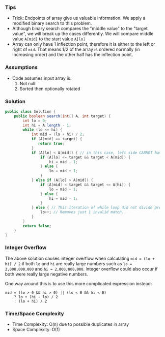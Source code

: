 ### Tips

- Trick: Endpoints of array give us valuable information. We apply a modified binary search to this problem.
- Although binary search compares the "middle value" to the "target value", we will break up the cases differently. We will compare middle value `A[mid]` to the start value `A[lo]`
- Array can only have 1 inflection point, therefore it is either to the left or right of `mid`. That means 1/2 of the array is ordered normally (in increasing order) and the other half has the inflection point.

### Assumptions

- Code assumes input array is:
    1. Not null
    1. Sorted then optionally rotated

### Solution

```java
public class Solution {
    public boolean search(int[] A, int target) {
        int lo = 0;
        int hi = A.length - 1;
        while (lo <= hi) {
            int mid = (lo + hi) / 2;
            if (A[mid] == target) {
               return true;
            }
            if (A[lo] < A[mid]) { // in this case, left side CANNOT have inflection point, and is increasing.
                if (A[lo] <= target && target < A[mid]) {
                    hi = mid - 1;
                } else {
                    lo = mid + 1;
                }
            } else if (A[lo] > A[mid]) {
                if (A[mid] < target && target <= A[hi]) {
                    lo = mid + 1;
                } else {
                    hi = mid - 1;
                }
            } else { // This iteration of while loop did not divide problem in half.
                lo++; // Removes just 1 invalid match.
            }
        }
        return false;
    }
}
```

### Integer Overflow

The above solution causes integer overflow when calculating `mid = (lo + hi) / 2` if both `lo` and `hi` are really large numbers such as `lo = 2,000,000,000` and `hi = 2,000,000,000`. Integer overflow could also occur if both were really large negative numbers.

One way around this is to use this more complicated expression instead:

```
mid = (lo > 0 && hi > 0) || (lo < 0 && hi < 0)
    ? lo + (hi - lo) / 2
    : (lo + hi) / 2
```

### Time/Space Complexity

-  Time Complexity: O(n) due to possible duplicates in array
- Space Complexity: O(1)
